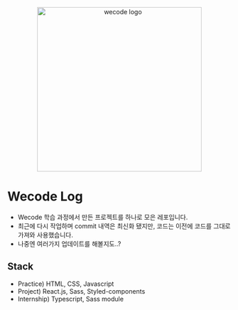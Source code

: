 <p align="center">

<img width="370" alt="wecode logo" src="https://github.com/sstaar91/Wecode/assets/78401083/71de9c37-45ed-4d08-a5f8-bc6d493e4f07">

# Wecode Log

- Wecode 학습 과정에서 만든 프로젝트를 하나로 모은 레포입니다.
- 최근에 다시 작업하며 commit 내역은 최신화 됐지만, 코드는 이전에 코드를 그대로 가져와 사용했습니다.
- 나중엔 여러가지 업데이트를 해볼지도..?

## Stack

- Practice) HTML, CSS, Javascript
- Project) React.js, Sass, Styled-components
- Internship) Typescript, Sass module

</p>
